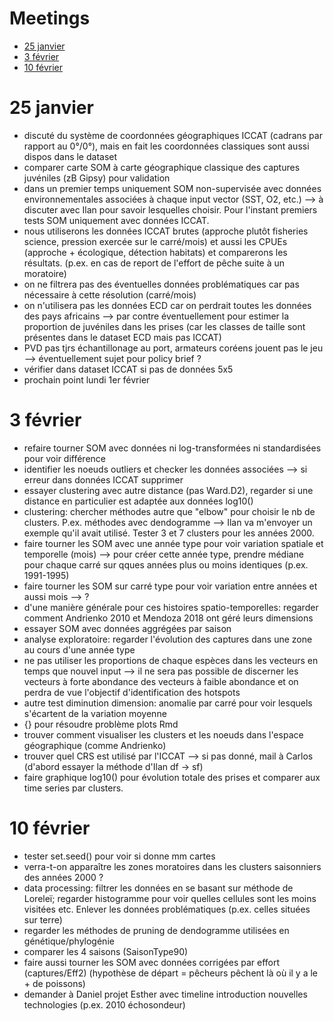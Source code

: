 # Meetings
* [25 janvier](#25-janvier)
* [3 février](#3-février)
* [10 février](#10-février)
# 25 janvier
* discuté du système de coordonnées géographiques ICCAT (cadrans par rapport au 0°/0°), mais en fait les coordonnées classiques sont aussi dispos dans le dataset
* comparer carte SOM à carte géographique classique des captures juvéniles (zB Gipsy) pour validation
* dans un premier temps uniquement SOM non-supervisée avec données environnementales associées à chaque input vector (SST, O2, etc.) --> à discuter avec Ilan pour savoir lesquelles choisir. Pour l'instant premiers tests SOM uniquement avec données ICCAT.
* nous utiliserons les données ICCAT brutes (approche plutôt fisheries science, pression exercée sur le carré/mois) et aussi les CPUEs (approche + écologique, détection habitats) et comparerons les résultats. (p.ex. en cas de report de l'effort de pêche suite à un moratoire)
* on ne filtrera pas des éventuelles données problématiques car pas nécessaire à cette résolution (carré/mois)
* on n'utilisera pas les données ECD car on perdrait toutes les données des pays africains --> par contre éventuellement pour estimer la proportion de juvéniles dans les prises (car les classes de taille sont présentes dans le dataset ECD mais pas ICCAT)
* PVD pas tjrs échantillonage au port, armateurs coréens jouent pas le jeu --> éventuellement sujet pour policy brief ?
* vérifier dans dataset ICCAT si pas de données 5x5
* prochain point lundi 1er février
# 3 février
* refaire tourner SOM avec données ni log-transformées ni standardisées pour voir différence
* identifier les noeuds outliers et checker les données associées --> si erreur dans données ICCAT supprimer
* essayer clustering avec autre distance (pas Ward.D2), regarder si une distance en particulier est adaptée aux données log10()
* clustering: chercher méthodes autre que "elbow" pour choisir le nb de clusters. P.ex. méthodes avec dendogramme --> Ilan va m'envoyer un exemple qu'il avait utilisé. Tester 3 et 7 clusters pour les années 2000.
* faire tourner les SOM avec une année type pour voir variation spatiale et temporelle (mois) --> pour créer cette année type, prendre médiane pour chaque carré sur qques années plus ou moins identiques (p.ex. 1991-1995)
* faire tourner les SOM sur carré type pour voir variation entre années et aussi mois --> ?
* d'une manière générale pour ces histoires spatio-temporelles: regarder comment Andrienko 2010 et Mendoza 2018 ont géré leurs dimensions
* essayer SOM avec données aggrégées par saison
* analyse exploratoire: regarder l'évolution des captures dans une zone au cours d'une année type
* ne pas utiliser les proportions de chaque espèces dans les vecteurs en temps que nouvel input -->  il ne sera pas possible de discerner les vecteurs à forte abondance des vecteurs à faible abondance et on perdra de vue l'objectif d'identification des hotspots
* autre test diminution dimension: anomalie par carré pour voir lesquels s'écartent de la variation moyenne
* {} pour résoudre problème plots Rmd
* trouver comment visualiser les clusters et les noeuds dans l'espace géographique (comme Andrienko)
* trouver quel CRS est utilisé par l'ICCAT --> si pas donné, mail à Carlos (d'abord essayer la méthode d'Ilan df -> sf)
* faire graphique log10() pour évolution totale des prises et comparer aux time series par clusters.
# 10 février
* tester set.seed() pour voir si donne mm cartes
* verra-t-on apparaître les zones moratoires dans les clusters saisonniers des années 2000 ?
* data processing: filtrer les données en se basant sur méthode de Loreleï; regarder histogramme pour voir quelles cellules sont les moins visitées etc. Enlever les données problématiques (p.ex. celles situées sur terre)
* regarder les méthodes de pruning de dendogramme utilisées en génétique/phylogénie
* comparer les 4 saisons (SaisonType90)
* faire aussi tourner les SOM avec données corrigées par effort (captures/Eff2) (hypothèse de départ = pêcheurs pêchent là où il y a le + de poissons)
* demander à Daniel projet Esther avec timeline introduction nouvelles technologies (p.ex. 2010 échosondeur)

